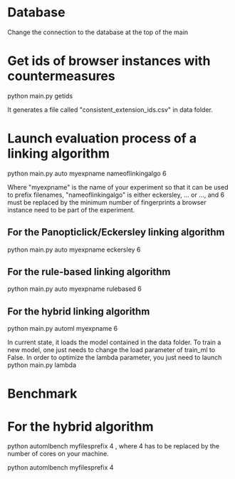 # Database
Change the connection to the database at the top of the main

# Get ids of browser instances with countermeasures

python main.py getids

It generates a file called "consistent_extension_ids.csv" in data folder.

# Launch evaluation process of a linking algorithm
python main.py auto myexpname nameoflinkingalgo 6

Where "myexpname" is the name of your experiment so that it can be used to prefix filenames,
"nameoflinkingalgo" is either eckersley, ... or ...,
and 6 must be replaced by the minimum number of fingerprints a browser instance need to be part of the experiment.


## For the Panopticlick/Eckersley linking algorithm
python main.py auto myexpname eckersley 6

## For the rule-based linking algorithm
python main.py auto myexpname rulebased 6

## For the hybrid linking algorithm
python main.py automl myexpname 6

In current state, it loads the model contained in the data folder.
To train a new model, one just needs to change the load parameter of train_ml to False.
In order to optimize the lambda parameter, you just need to launch python main.py lambda

# Benchmark

# For the hybrid algorithm
python automlbench myfilesprefix 4 , where 4 has to be replaced by the number of cores on your machine.

python automlbench myfilesprefix 4 
